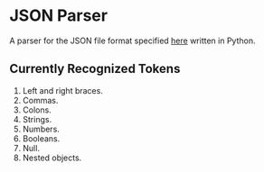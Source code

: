 # JSON Parser

A parser for the JSON file format specified [here](https://www.json.org/json-en.html) written in Python.

## Currently Recognized Tokens

1. Left and right braces.
2. Commas.
3. Colons.
4. Strings.
5. Numbers.
6. Booleans.
7. Null.
8. Nested objects.
